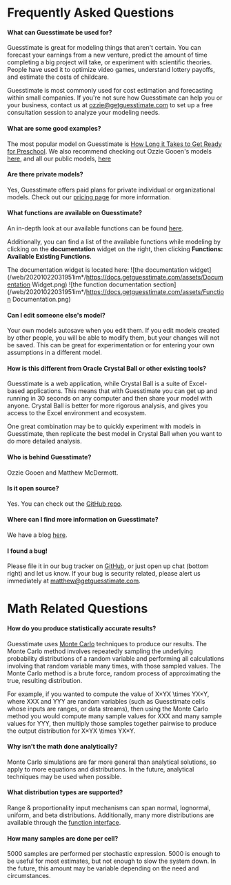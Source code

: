 # Frequently Asked Questions

#### What can Guesstimate be used for?

Guesstimate is great for modeling things that aren't certain. You can forecast your earnings from a new venture, predict the amount of time completing a big project will take, or experiment with scientific theories. People have used it to optimize video games, understand lottery payoffs, and estimate the costs of childcare.

Guesstimate is most commonly used for cost estimation and forecasting within small companies. If you're not sure how Guesstimate can help you or your business, contact us at [ozzie@getguesstimate.com](mailto:ozzie@getguesstimate.com) to set up a free consultation session to analyze your modeling needs.

#### What are some good examples?

The most popular model on Guesstimate is [How Long it Takes to Get Ready for Preschool](https://web.archive.org/web/20201022031951/https://getguesstimate.com/models/314). We also recommend checking out Ozzie Gooen's models [here](https://web.archive.org/web/20201022031951/https://getguesstimate.com/users/1), and all our public models, [here](https://web.archive.org/web/20201022031951/https://www.getguesstimate.com/models)

#### Are there private models?

Yes, Guesstimate offers paid plans for private individual or organizational models. Check out our [pricing page](https://web.archive.org/web/20201022031951/https://getguesstimate.com/pricing) for more information.

#### What functions are available on Guesstimate?

An in-depth look at our available functions can be found [here](functions/).

Additionally, you can find a list of the available functions while modeling by clicking on the **documentation** widget on the right, then clicking **Functions: Available Existing Functions**.

The documentation widget is located here: ![the documentation widget](/web/20201022031951im*/https://docs.getguesstimate.com/assets/Documentation Widget.png) ![the function documentation section](/web/20201022031951im*/https://docs.getguesstimate.com/assets/Function Documentation.png)

#### Can I edit someone else's model?

Your own models autosave when you edit them. If you edit models created by other people, you will be able to modify them, but your changes will not be saved. This can be great for experimentation or for entering your own assumptions in a different model.

#### How is this different from Oracle Crystal Ball or other existing tools?

Guesstimate is a web application, while Crystal Ball is a suite of Excel-based applications. This means that with Guesstimate you can get up and running in 30 seconds on any computer and then share your model with anyone. Crystal Ball is better for more rigorous analysis, and gives you access to the Excel environment and ecosystem.

One great combination may be to quickly experiment with models in Guesstimate, then replicate the best model in Crystal Ball when you want to do more detailed analysis.

#### Who is behind Guesstimate?

Ozzie Gooen and Matthew McDermott.

#### Is it open source?

Yes. You can check out the [GitHub repo](https://web.archive.org/web/20201022031951/https://github.com/getguesstimate/guesstimate-app).

#### Where can I find more information on Guesstimate?

We have a blog [here](https://web.archive.org/web/20201022031951/https://medium.com/guesstimate-blog).

#### I found a bug!

Please file it in our bug tracker on [GitHub](https://web.archive.org/web/20201022031951/https://github.com/getguesstimate/guesstimate-app), or just open up chat (bottom right) and let us know. If your bug is security related, please alert us immediately at [matthew@getguesstimate.com](mailto:matthew@getguesstimate.com).

# Math Related Questions

#### How do you produce statistically accurate results?

Guesstimate uses [Monte Carlo](https://web.archive.org/web/20201022031951/https://en.wikipedia.org/wiki/Monte_Carlo_method) techniques to produce our results. The Monte Carlo method involves repeatedly sampling the underlying probability distributions of a random variable and performing all calculations involving that random variable many times, with those sampled values. The Monte Carlo method is a brute force, random process of approximating the true, resulting distribution.

For example, if you wanted to compute the value of X×YX \\times YX×Y, where XXX and YYY are random variables (such as Guesstimate cells whose inputs are ranges, or data streams), then using the Monte Carlo method you would compute many sample values for XXX and many sample values for YYY, then multiply those samples together pairwise to produce the output distribution for X×YX \\times YX×Y.

#### Why isn’t the math done analytically?

Monte Carlo simulations are far more general than analytical solutions, so apply to more equations and distributions. In the future, analytical techniques may be used when possible.

#### What distribution types are supported?

Range & proportionality input mechanisms can span normal, lognormal, uniform, and beta distributions. Additionally, many more distributions are available through the [function interface](functions/distributions.html).

#### How many samples are done per cell?

5000 samples are performed per stochastic expression. 5000 is enough to be useful for most estimates, but not enough to slow the system down. In the future, this amount may be variable depending on the need and circumstances.
